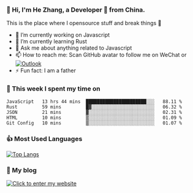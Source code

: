 ### 👋 Hi, I'm He Zhang, a Developer 🚀 from China.

This is the place where I opensource stuff and break things :rofl:

- 🔭  I’m currently working on Javascript
- 🌱  I’m currently learning Rust
- 💬  Ask me about anything related to Javascript
- 📫  How to reach me: Scan GitHub avatar to follow me on WeChat or [![Outlook](https://img.shields.io/badge/-Outlook-0078D4?style=flat&logo=Microsoft-Outlook&logoColor=white)](mailto:link@zhanghe.cool)
- ⚡  Fun fact: I am a father

### 💪 This week I spent my time on 
<!--START_SECTION:waka-->
```text
JavaScript   13 hrs 44 mins  ██████████████████████░░░   88.11 % 
Rust         59 mins         █▓░░░░░░░░░░░░░░░░░░░░░░░   06.32 % 
JSON         21 mins         ▓░░░░░░░░░░░░░░░░░░░░░░░░   02.31 % 
HTML         10 mins         ▒░░░░░░░░░░░░░░░░░░░░░░░░   01.09 % 
Git Config   10 mins         ▒░░░░░░░░░░░░░░░░░░░░░░░░   01.07 % 
```
<!--END_SECTION:waka-->

### 👍 Most Used Languages
[![Top Langs](https://github-readme-stats.vercel.app/api/top-langs/?username=zhanghecool&layout=compact)](https://zhanghe.cool)

### 🌈 My blog 
[![Click to enter my website](https://cdn.jsdelivr.net/gh/zhanghecool/assets/images/gif/zhanghecools.gif)](https://zhanghe.cool)
